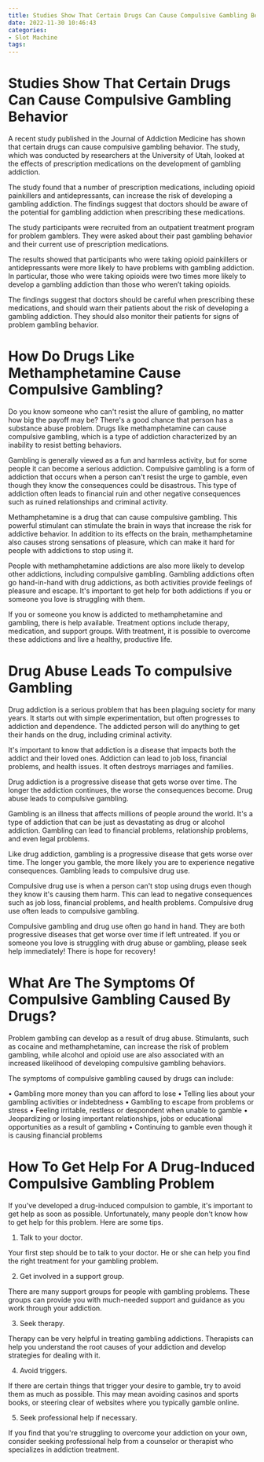 ```yaml
---
title: Studies Show That Certain Drugs Can Cause Compulsive Gambling Behavior
date: 2022-11-30 10:46:43
categories:
- Slot Machine
tags:
---
```



#  Studies Show That Certain Drugs Can Cause Compulsive Gambling Behavior

A recent study published in the Journal of Addiction Medicine has shown that certain drugs can cause compulsive gambling behavior. The study, which was conducted by researchers at the University of Utah, looked at the effects of prescription medications on the development of gambling addiction.

The study found that a number of prescription medications, including opioid painkillers and antidepressants, can increase the risk of developing a gambling addiction. The findings suggest that doctors should be aware of the potential for gambling addiction when prescribing these medications.

The study participants were recruited from an outpatient treatment program for problem gamblers. They were asked about their past gambling behavior and their current use of prescription medications.

The results showed that participants who were taking opioid painkillers or antidepressants were more likely to have problems with gambling addiction. In particular, those who were taking opioids were two times more likely to develop a gambling addiction than those who weren’t taking opioids.

The findings suggest that doctors should be careful when prescribing these medications, and should warn their patients about the risk of developing a gambling addiction. They should also monitor their patients for signs of problem gambling behavior.

#  How Do Drugs Like Methamphetamine Cause Compulsive Gambling?

Do you know someone who can't resist the allure of gambling, no matter how big the payoff may be? There's a good chance that person has a substance abuse problem. Drugs like methamphetamine can cause compulsive gambling, which is a type of addiction characterized by an inability to resist betting behaviors.

Gambling is generally viewed as a fun and harmless activity, but for some people it can become a serious addiction. Compulsive gambling is a form of addiction that occurs when a person can't resist the urge to gamble, even though they know the consequences could be disastrous. This type of addiction often leads to financial ruin and other negative consequences such as ruined relationships and criminal activity.

Methamphetamine is a drug that can cause compulsive gambling. This powerful stimulant can stimulate the brain in ways that increase the risk for addictive behavior. In addition to its effects on the brain, methamphetamine also causes strong sensations of pleasure, which can make it hard for people with addictions to stop using it.

People with methamphetamine addictions are also more likely to develop other addictions, including compulsive gambling. Gambling addictions often go hand-in-hand with drug addictions, as both activities provide feelings of pleasure and escape. It's important to get help for both addictions if you or someone you love is struggling with them.

If you or someone you know is addicted to methamphetamine and gambling, there is help available. Treatment options include therapy, medication, and support groups. With treatment, it is possible to overcome these addictions and live a healthy, productive life.

#  Drug Abuse Leads To compulsive Gambling

Drug addiction is a serious problem that has been plaguing society for many years. It starts out with simple experimentation, but often progresses to addiction and dependence. The addicted person will do anything to get their hands on the drug, including criminal activity.

It's important to know that addiction is a disease that impacts both the addict and their loved ones. Addiction can lead to job loss, financial problems, and health issues. It often destroys marriages and families.

Drug addiction is a progressive disease that gets worse over time. The longer the addiction continues, the worse the consequences become. Drug abuse leads to compulsive gambling.

Gambling is an illness that affects millions of people around the world. It's a type of addiction that can be just as devastating as drug or alcohol addiction. Gambling can lead to financial problems, relationship problems, and even legal problems.

Like drug addiction, gambling is a progressive disease that gets worse over time. The longer you gamble, the more likely you are to experience negative consequences. Gambling leads to compulsive drug use.

Compulsive drug use is when a person can't stop using drugs even though they know it's causing them harm. This can lead to negative consequences such as job loss, financial problems, and health problems. Compulsive drug use often leads to compulsive gambling.

Compulsive gambling and drug use often go hand in hand. They are both progressive diseases that get worse over time if left untreated. If you or someone you love is struggling with drug abuse or gambling, please seek help immediately! There is hope for recovery!

#  What Are The Symptoms Of Compulsive Gambling Caused By Drugs?

Problem gambling can develop as a result of drug abuse. Stimulants, such as cocaine and methamphetamine, can increase the risk of problem gambling, while alcohol and opioid use are also associated with an increased likelihood of developing compulsive gambling behaviors.

The symptoms of compulsive gambling caused by drugs can include:

• Gambling more money than you can afford to lose
• Telling lies about your gambling activities or indebtedness
• Gambling to escape from problems or stress
• Feeling irritable, restless or despondent when unable to gamble
• Jeopardizing or losing important relationships, jobs or educational opportunities as a result of gambling 
• Continuing to gamble even though it is causing financial problems

#  How To Get Help For A Drug-Induced Compulsive Gambling Problem

If you've developed a drug-induced compulsion to gamble, it's important to get help as soon as possible. Unfortunately, many people don't know how to get help for this problem. Here are some tips.

1. Talk to your doctor.

Your first step should be to talk to your doctor. He or she can help you find the right treatment for your gambling problem.

2. Get involved in a support group.

There are many support groups for people with gambling problems. These groups can provide you with much-needed support and guidance as you work through your addiction.

3. Seek therapy.

Therapy can be very helpful in treating gambling addictions. Therapists can help you understand the root causes of your addiction and develop strategies for dealing with it.

4. Avoid triggers.

If there are certain things that trigger your desire to gamble, try to avoid them as much as possible. This may mean avoiding casinos and sports books, or steering clear of websites where you typically gamble online.

5. Seek professional help if necessary.

If you find that you're struggling to overcome your addiction on your own, consider seeking professional help from a counselor or therapist who specializes in addiction treatment.